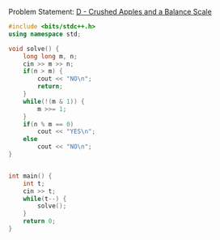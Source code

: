 Problem Statement: [D - Crushed Apples and a Balance Scale](https://vjudge.net/contest/672020#problem/D)


```cpp
#include <bits/stdc++.h>
using namespace std;

void solve() {
    long long m, n;
	cin >> m >> n;
	if(n > m) {
	    cout << "NO\n";
	    return;
	}
	while(!(m & 1)) {
	    m >>= 1;
	}
	if(n % m == 0)
	    cout << "YES\n";
	else
	    cout << "NO\n";
}


int main() {
	int t;
	cin >> t;
	while(t--) {
	    solve();
	}
	return 0;
}

```
